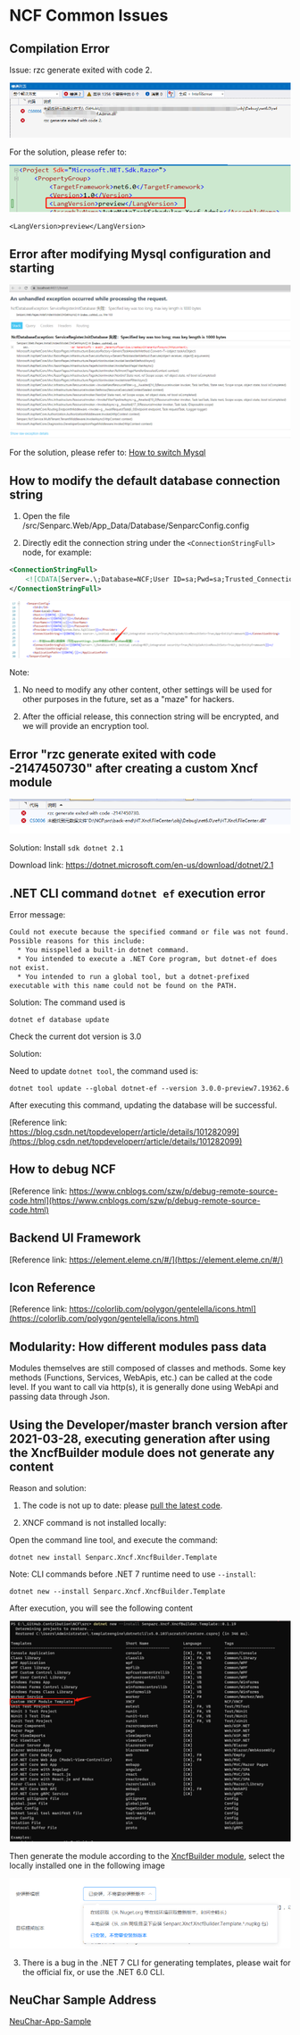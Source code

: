 # NCF Common Issues

## Compilation Error

Issue: rzc generate exited with code 2.

![Image text](./images/common_problem/xncf_builder_error_02.png)

For the solution, please refer to:

![Image text](./images/common_problem/xncf_builder_error_02_solution.png)

```
<LangVersion>preview</LangVersion>
```

## Error after modifying Mysql configuration and starting

![Image text](./images/common_problem/mysql_engine_error.png)

For the solution, please refer to: [How to switch Mysql](/start/database/appoint_database.html)

## How to modify the default database connection string

1. Open the file /src/Senparc.Web/App_Data/Database/SenparcConfig.config

2. Directly edit the connection string under the `<ConnectionStringFull>` node, for example:

```xml
<ConnectionStringFull>
    <![CDATA[Server=.\;Database=NCF;User ID=sa;Pwd=sa;Trusted_Connection=True;integrated security=True;]]>
</ConnectionStringFull>
```

![Image text](./images/common_problem/modify_database_connectstring.png)

Note:

1. No need to modify any other content, other settings will be used for other purposes in the future, set as a "maze" for hackers.

2. After the official release, this connection string will be encrypted, and we will provide an encryption tool.

## Error "rzc generate exited with code -2147450730" after creating a custom Xncf module

![Image text](./images/common_problem/xncf_builder_error.png)

Solution: Install `sdk dotnet 2.1`

Download link: https://dotnet.microsoft.com/en-us/download/dotnet/2.1

## .NET CLI command `dotnet ef` execution error

Error message:

```
Could not execute because the specified command or file was not found.
Possible reasons for this include:
  * You misspelled a built-in dotnet command.
  * You intended to execute a .NET Core program, but dotnet-ef does not exist.
  * You intended to run a global tool, but a dotnet-prefixed executable with this name could not be found on the PATH.
```

Solution:
The command used is

```
dotnet ef database update
```

Check the current dot version is 3.0

Solution:

Need to update `dotnet tool`, the command used is:

```
dotnet tool update --global dotnet-ef --version 3.0.0-preview7.19362.6
```

After executing this command, updating the database will be successful.

[Reference link: https://blog.csdn.net/topdeveloperr/article/details/101282099](https://blog.csdn.net/topdeveloperr/article/details/101282099)

## How to debug NCF

[Reference link: https://www.cnblogs.com/szw/p/debug-remote-source-code.html](https://www.cnblogs.com/szw/p/debug-remote-source-code.html)

## Backend UI Framework

[Reference link: https://element.eleme.cn/#/](https://element.eleme.cn/#/)

## Icon Reference

[Reference link: https://colorlib.com/polygon/gentelella/icons.html](https://colorlib.com/polygon/gentelella/icons.html)

## Modularity: How different modules pass data

Modules themselves are still composed of classes and methods. Some key methods (Functions, Services, WebApis, etc.) can be called at the code level. If you want to call via http(s), it is generally done using WebApi and passing data through Json.

## Using the Developer/master branch version after 2021-03-28, executing generation after using the XncfBuilder module does not generate any content

Reason and solution:

1. The code is not up to date: please [pull the latest code](/start/start-develop/get-ncf-template).

2. XNCF command is not installed locally:

Open the command line tool, and execute the command:

```
dotnet new install Senparc.Xncf.XncfBuilder.Template
```

Note: CLI commands before .NET 7 runtime need to use `--install`:

```
dotnet new --install Senparc.Xncf.XncfBuilder.Template
```

After execution, you will see the following content

![Image text](./images/common_problem/generator_xncf_cli.png)

Then generate the module according to the [XncfBuilder module](/start/xncf-develop/create-xncf.html), select the locally installed one in the following image

![Image text](./images/common_problem/xncf_builder_template_new.png)

3. There is a bug in the .NET 7 CLI for generating templates, please wait for the official fix, or use the .NET 6.0 CLI.

## NeuChar Sample Address

[NeuChar-App-Sample](https://github.com/Senparc/NeuChar-App-Sample)
